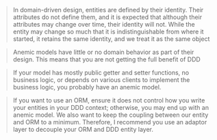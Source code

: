 > In domain-driven design, entities are defined by their identity. Their attributes do
> not define them, and it is expected that although their attributes may change over
> time, their identity will not. While the entity may change so much that it is
> indistinguishable from where it started, it retains the same identity, and we treat it
> as the same object

> Anemic models have little or no domain behavior as part of their design. This means
> that you are not getting the full benefit of DDD

> If your model has mostly public getter and setter functions, no business logic, or
> depends on various clients to implement the business logic, you probably have an
> anemic model.

> If you want to use an ORM, ensure it does not control how you write your entities in
> your DDD context; otherwise, you may end up with an anemic model. We also want to keep
> the coupling between our entity and ORM to a minimum. Therefore, I recommend you use
> an adaptor layer to decouple your ORM and DDD entity layer.
